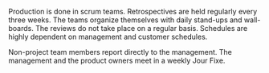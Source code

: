 Production is done in scrum teams. Retrospectives are held regularly every three weeks. The teams organize themselves with daily stand-ups and wall-boards. The reviews do not take place on a regular basis. Schedules are highly dependent on management and customer schedules.

Non-project team members report directly to the management. The management and the product owners meet in a weekly Jour Fixe.
